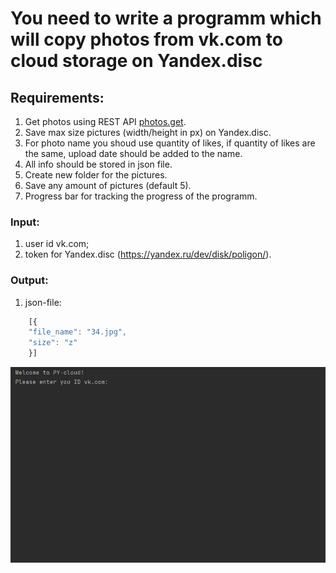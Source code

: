 # You need to write a programm which will copy photos from vk.com to cloud storage on Yandex.disc

## Requirements:
1. Get photos using REST API [photos.get](https://vk.com/dev/photos.get).
2. Save max size pictures (width/height in px) on Yandex.disc.
3. For photo name you shoud use quantity of likes, if quantity of likes are the same, upload date should be added to the name.  
4. All info should be stored in json file.
5. Create new folder for the pictures.
6. Save any amount of pictures (default 5).
7. Progress bar for tracking the progress of the programm.

### Input:
1. user id vk.com;
2. token for Yandex.disc (https://yandex.ru/dev/disk/poligon/).

### Output:
1. json-file:
```javascript
    [{
    "file_name": "34.jpg",
    "size": "z"
    }]
```

![](result.gif)

